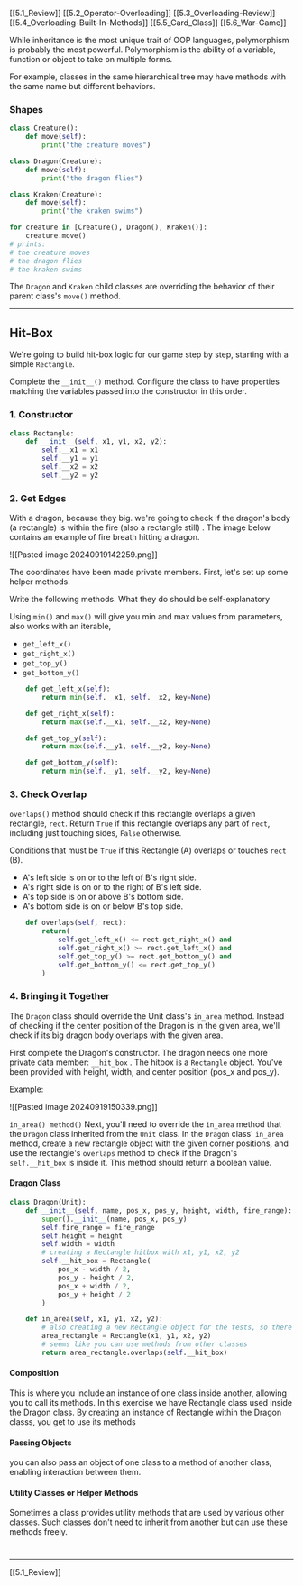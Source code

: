 [[5.1_Review]]
[[5.2_Operator-Overloading]]
[[5.3_Overloading-Review]]
[[5.4_Overloading-Built-In-Methods]]
[[5.5_Card_Class]]
[[5.6_War-Game]]


While inheritance is the most unique trait of OOP languages,
polymorphism is probably the most powerful.
Polymorphism is the ability of a variable, 
function or object to take on multiple forms.

For example, 
classes in the same hierarchical tree may have methods with the same name but different behaviors. 

### Shapes

``` python
class Creature():
    def move(self):
        print("the creature moves")

class Dragon(Creature):
    def move(self):
        print("the dragon flies")

class Kraken(Creature):
    def move(self):
        print("the kraken swims")

for creature in [Creature(), Dragon(), Kraken()]:
    creature.move()
# prints:
# the creature moves
# the dragon flies
# the kraken swims
```

The `Dragon` and `Kraken` child classes are overriding the behavior of their parent class's `move()` method. 

---
## Hit-Box
We're going to build hit-box logic for our game step by step, 
starting with a simple `Rectangle`.

Complete the `__init__()` method.
Configure the class to have properties matching the variables passed into the constructor in this order. 

### 1. Constructor

``` python
class Rectangle:
	def __init__(self, x1, y1, x2, y2):
		self.__x1 = x1
		self.__y1 = y1
		self.__x2 = x2
		self.__y2 = y2
```

### 2. Get Edges
With a dragon, because they big. we're going to check if the dragon's body (a rectangle) is within the fire (also a rectangle still) .
The image below contains an example of fire breath hitting a dragon. 

![[Pasted image 20240919142259.png]]

The coordinates have been made private members.
First, let's set up some helper methods.

Write the following methods. 
What they do should be self-explanatory

Using `min()` and `max()` will give you min and max values from parameters,
also works with an iterable, 

- `get_left_x()`
- `get_right_x()`
- `get_top_y()`
- `get_bottom_y()`

``` python
    def get_left_x(self):
        return min(self.__x1, self.__x2, key=None)

    def get_right_x(self):
        return max(self.__x1, self.__x2, key=None)

    def get_top_y(self):
        return max(self.__y1, self.__y2, key=None)

    def get_bottom_y(self):
        return min(self.__y1, self.__y2, key=None)
```

### 3. Check Overlap
`overlaps()` method should check if this rectangle overlaps a given rectangle, `rect`.
Return `True` if this rectangle overlaps any part of `rect`, 
including just touching sides, `False` otherwise.

Conditions that must be `True` if this Rectangle (A) overlaps or touches `rect` (B).

- A's left side is on or to the left of B's right side.
- A's right side is on or to the right of B's left side.
- A's top side is on or above B's bottom side.
- A's bottom side is on or below B's top side.

``` python
    def overlaps(self, rect):
        return(
            self.get_left_x() <= rect.get_right_x() and
            self.get_right_x() >= rect.get_left_x() and
            self.get_top_y() >= rect.get_bottom_y() and
            self.get_bottom_y() <= rect.get_top_y()
        )
```

### 4. Bringing it Together
The `Dragon` class should override the Unit class's `in_area` method. 
Instead of checking if the center position of the Dragon is in the given area, 
we'll check if its big dragon body overlaps with the given area. 

First complete the Dragon's constructor. 
The dragon needs one more private data member: `__hit_box` .
The hitbox is a `Rectangle` object. 
You've been provided with height, width, and center position (pos_x and pos_y).

Example:

![[Pasted image 20240919150339.png]]

`in_area() method()`
Next, you'll need to override the `in_area` method that the `Dragon` class
inherited from the `Unit` class. 
In the `Dragon` class' `in_area` method, 
create a new rectangle object with the given corner positions,
and use the rectangle's `overlaps` method to check if the Dragon's 
`self.__hit_box` is inside it. 
This method should return a boolean value. 

#### Dragon Class

``` python
class Dragon(Unit):
    def __init__(self, name, pos_x, pos_y, height, width, fire_range):
        super().__init__(name, pos_x, pos_y)
        self.fire_range = fire_range
        self.height = height
        self.width = width
        # creating a Rectangle hitbox with x1, y1, x2, y2
        self.__hit_box = Rectangle(
            pos_x - width / 2,
            pos_y - height / 2,
            pos_x + width / 2,
            pos_y + height / 2
        )

    def in_area(self, x1, y1, x2, y2):
	    # also creating a new Rectangle object for the tests, so there's input to be compared with the __hit_box 
        area_rectangle = Rectangle(x1, y1, x2, y2)
        # seems like you can use methods from other classes 
        return area_rectangle.overlaps(self.__hit_box)
```

#### Composition
This is where you include an instance of one class inside another, 
allowing you to call its methods. 
In this exercise we have Rectangle class used inside the Dragon class. 
By creating an instance of Rectangle within the Dragon classs,
you get to use its methods

#### Passing Objects
you can also pass an object of one class to a method of another class, 
enabling interaction between them. 

#### Utility Classes or Helper Methods
Sometimes a class provides utility methods that are used by various other classes. 
Such classes don't need to inherit from another but can use these methods freely. 

# 
---
[[5.1_Review]]